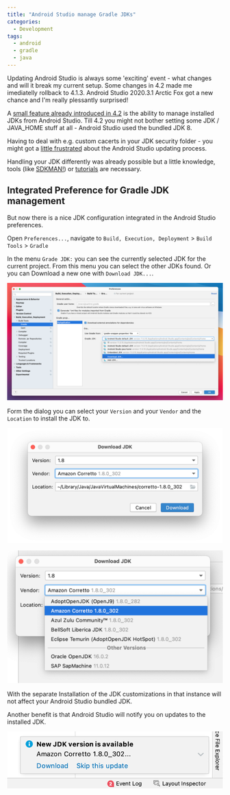 ```yaml
---
title: "Android Studio manage Gradle JDKs"
categories:
  - Development
tags:
  - android
  - gradle
  - java
---
```


Updating Android Studio is always some 'exciting' event - what changes and will it break my current setup.
Some changes in 4.2 made me imediatelly rollback to 4.1.3.
Android Studio 2020.3.1 Arctic Fox got a new chance and I'm really plessantly surprised!

A [small feature already introduced in 4.2](https://developer.android.com/studio/releases#4.2-bundled-jdk-11) is the ability to manage installed JDKs from Android Studio.
Till 4.2 you might not bother setting some JDK / JAVA_HOME stuff at all - Android Studio used the bundled JDK 8.

Having to deal with e.g. custom cacerts in your JDK security folder - you might got a [little frustrated](https://stackoverflow.com/questions/51373608/some-conflicts-were-found-in-the-installation-area-android-studio-cacerts-er) about the Android Studio updating process.

Handling your JDK differently was already possible but a little knowledge, tools (like [SDKMAN!](https://sdkman.io/jdks)) or [tutorials](https://mkyong.com/java/how-to-install-java-on-mac-osx) are necessary.

## Integrated Preference for Gradle JDK management

But now there is a nice JDK configuration integrated in the Android Studio preferences.

Open `Preferences...`, navigate to `Build, Execution, Deployment` > `Build Tools` > `Gradle`

In the menu `Grade JDK:` you can see the currently selected JDK for the current project. From this menu you can select the other JDKs found. Or you can Download a new one with `Download JDK...`.

![Android Studio Preferences Gradle JDK](../../assets/images/2021/2021-08-28-android_studio_preferences_gradle_jdk.png)



Form the dialog you can select your `Version` and your `Vendor` and the `Location` to install the JDK to.

![2021-08-28-android_studio_preferences_gradle_jdk_download](../../assets/images/2021/2021-08-28-android_studio_preferences_gradle_jdk_download.png)

![2021-08-28-android_studio_preferences_gradle_jdk_download](../../assets/images/2021/2021-08-28-android_studio_preferences_gradle_jdk_download_vendor.png)

With the separate Installation of the JDK customizations in that instance will not affect your Android Studio bundled JDK.

Another benefit is that Android Studio will notify you on updates to the installed JDK.

![2021-08-28-android_studio_notification_jdk_update](../../assets/images/2021/2021-08-28-android_studio_notification_jdk_update.png)

